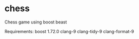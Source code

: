 # chess
Chess game using boost beast


Requirements:
boost 1.72.0
clang-9
clang-tidy-9
clang-format-9
